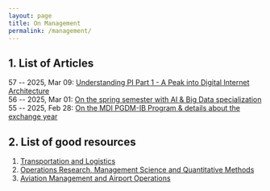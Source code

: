 ```yaml
---
layout: page
title: On Management
permalink: /management/
---
```



## 1. List of Articles

57 -- 2025, Mar 09: [Understanding PI Part 1 - A Peak into Digital Internet Architecture](/pi/2025/03/09/understanding-pi-part1-a-peak-into-digital-internet-architecture.html)
<br/>
56 -- 2025, Mar 01: [On the spring semester with AI & Big Data specialization](/mdi/2025/03/01/ai-and-big-data-for-biz-innovation.html)
<br/>
55 -- 2025, Feb 28: [On the MDI PGDM-IB Program & details about the exchange year](/mdi/2025/02/28/on-the-mdi-pgdm-ib-program.html)      

## 2. List of good resources

1. [Transportation and Logistics](/ops-scm/2025/03/09/transportation-and-logistics.html)
2. [Operations Research, Management Science and Quantitative Methods](/ops-scm/2025/03/09/ops-research-mgmt-sciences.html)
3. [Aviation Management and Airport Operations](/ops-scm/2025/03/09/aviation-and-airport-ops.html)
